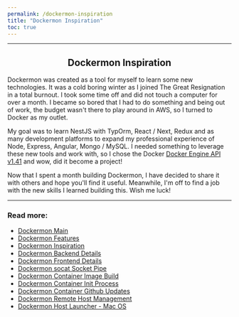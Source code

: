 ```yaml
---
permalink: /dockermon-inspiration
title: "Dockermon Inspiration"
toc: true
---
```


<hr />

<h2 align="center">
 Dockermon Inspiration
</h2>

Dockermon was created as a tool for myself to learn some new technologies. It was a cold boring winter as I joined The Great Resignation in a total burnout. I took some time off and did not touch a computer for over a month. I became so bored that I had to do something and being out of work, the budget wasn't there to play around in AWS, so I turned to Docker as my outlet. 

My goal was to learn NestJS with TypOrm, React / Next, Redux and as many development platforms to expand my professional experience of Node, Express, Angular, Mongo / MySQL.  I needed something to leverage these new tools and work with, so I chose the Docker [Docker Engine API v1.41](https://docs.docker.com/engine/api/v1.41) and wow, did it become a project! 

Now that I spent a month building Dockermon, I have decided to share it with others and hope you'll find it useful. Meanwhile, I'm off to find a job with the new skills I learned building this. Wish me luck!


<hr />

### Read more:

- [Dockermon Main](/dockermon)
- [Dockermon Features](/dockermon/dockermon-features)
- [Dockermon Inspiration](/dockermon/dockermon-inspiration)
- [Dockermon Backend Details](/dockermon/dockermon-backend)
- [Dockermon Frontend Details](/dockermon/dockermon-frontend)
- [Dockermon socat Socket Pipe](/dockermon/dockermon-socat)
- [Dockermon Container Image Build](/dockermon/dockermon-container-build)
- [Dockermon Container Init Process](/dockermon/dockermon-container-init)
- [Dockermon Container Github Updates](/dockermon/dockermon-remote-updates)
- [Dockermon Remote Host Management](/dockermon/dockermon-container-remote-hosts)
- [Dockermon Host Launcher - Mac OS](/dockermon/dockermon-host-launcher)


